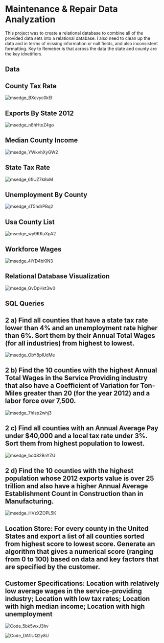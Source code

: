 # Maintenance & Repair Data Analyzation
This project was to create a relational database to combine all of the provided data sets into a relational database. I also need to clean up the data and in terms of missing information or null fields, and also inconsistent formatting. Key to Remeber is that across the data the state and county are the key idnetifiers.

Data
-----
County Tax Rate
--------------------
![msedge_BXcvyc0kEI](https://github.com/JohnBossco/maintenance-and-repair-data-analyzation/assets/108234177/21633840-26cd-4a8b-a30a-88d3870f1604)

Exports By State 2012
-------------------------
![msedge_n8hHtoZ4go](https://github.com/JohnBossco/maintenance-and-repair-data-analyzation/assets/108234177/001056ec-1f2d-4953-a015-72d62ea39684)

Median County Income
------------------------
![msedge_YWkvhXyGW2](https://github.com/JohnBossco/maintenance-and-repair-data-analyzation/assets/108234177/2be9100b-e820-48e6-8376-94fbaf60a38b)

State Tax Rate
-------------------------
![msedge_6fiUZ7k8oM](https://github.com/JohnBossco/maintenance-and-repair-data-analyzation/assets/108234177/cc92ab25-3609-4b65-b7c9-3de31345406f)

Unemployment By County
------------------------------
![msedge_sT5hdrPBq2](https://github.com/JohnBossco/maintenance-and-repair-data-analyzation/assets/108234177/0b4a73da-4f34-4b08-b25d-e56a7989f20a)

Usa County List
------------------------------
![msedge_wy9KKuXpA2](https://github.com/JohnBossco/maintenance-and-repair-data-analyzation/assets/108234177/2e7acaf3-527a-454f-876b-5d189680e19b)

Workforce Wages
-----------------------------
![msedge_4iYD4bKlN3](https://github.com/JohnBossco/maintenance-and-repair-data-analyzation/assets/108234177/0635e2eb-8dee-4387-b0c3-7f1fc815fa13)


Relational Database Visualization
----------------------------------
![msedge_GvDpHxt3w0](https://github.com/JohnBossco/maintenance-and-repair-data-analyzation/assets/108234177/04d9e9bc-0ed4-47e0-b2c7-553ae2f6edb9)

SQL Queries
---------------

2 a) Find all counties that have a state tax rate lower than 4% and an unemployment rate higher than 6%. Sort them by their Annual Total Wages (for all industries) from highest to lowest.
-----------------------------------------------------------------------------------------------------------------------------------------
![msedge_ObY8plUdMe](https://github.com/JohnBossco/maintenance-and-repair-data-analyzation/assets/108234177/327bb271-cddb-43b8-bfe8-31ca662dd967)


2 b) Find the 10 counties with the highest Annual Total Wages in the Service Providing industry that also have a Coefficient of Variation for Ton-Miles greater than 20 (for the year 2012) and a labor force over 7,500.
-----------------------------------------------------------------------------------------------------------------------------------------
![msedge_7hIsp2whj3](https://github.com/JohnBossco/maintenance-and-repair-data-analyzation/assets/108234177/9086cc4d-abce-4205-a337-8d0a538ff4f2)


2 c) Find all counties with an Annual Average Pay under $40,000 and a local tax rate under 3%. Sort them from highest population to lowest.
-----------------------------------------------------------------------------------------------------------------------------------------
![msedge_bo082BnYZU](https://github.com/JohnBossco/maintenance-and-repair-data-analyzation/assets/108234177/111f3770-4bcd-4e1c-9251-69a2e8110bb6)


2 d) Find the 10 counties with the highest population whose 2012 exports value is over 25 trillion and also have a higher Annual Average Establishment Count in Construction than in Manufacturing.
-----------------------------------------------------------------------------------------------------------------------------------------
![msedge_HVzXZOPL5K](https://github.com/JohnBossco/maintenance-and-repair-data-analyzation/assets/108234177/4c890b91-444f-4e64-a25e-773ec1773e57)


Location Store:
For every county in the United States and export a list of all counties sorted from highest score to lowest score.
Generate an algorithm that gives a numerical score (ranging from 0 to 100) based on data and key factors that are specified by the customer.
---------------------------------------------------------------------------------------------------------------------------
Customer Specifications: 
Location with relatively low average wages in the service-providing industry; Location with low tax rates; Location with high median income; Location with high unemployment
----------------------------------------------------------------------------

![Code_5bk5wxJ3hv](https://github.com/JohnBossco/maintenance-and-repair-data-analyzation/assets/108234177/831132e1-50db-4c13-be63-8b855c71eeca)

![Code_DA1iUQ2y8U](https://github.com/JohnBossco/maintenance-and-repair-data-analyzation/assets/108234177/d72bdb65-b208-4de9-8a0a-6c0b36744762)



